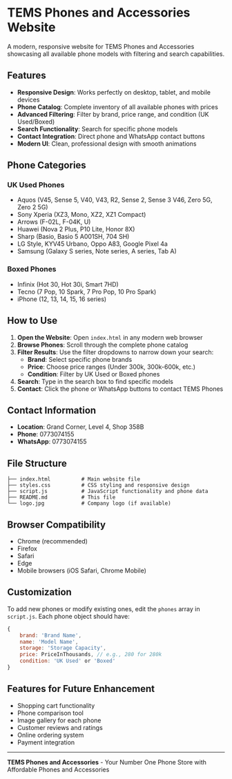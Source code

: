 # TEMS Phones and Accessories Website

A modern, responsive website for TEMS Phones and Accessories showcasing all available phone models with filtering and search capabilities.

## Features

- **Responsive Design**: Works perfectly on desktop, tablet, and mobile devices
- **Phone Catalog**: Complete inventory of all available phones with prices
- **Advanced Filtering**: Filter by brand, price range, and condition (UK Used/Boxed)
- **Search Functionality**: Search for specific phone models
- **Contact Integration**: Direct phone and WhatsApp contact buttons
- **Modern UI**: Clean, professional design with smooth animations

## Phone Categories

### UK Used Phones
- Aquos (V45, Sense 5, V40, V43, R2, Sense 2, Sense 3 V46, Zero 5G, Zero 2 5G)
- Sony Xperia (XZ3, Mono, XZ2, XZ1 Compact)
- Arrows (F-02L, F-04K, U)
- Huawei (Nova 2 Plus, P10 Lite, Honor 8X)
- Sharp (Basio, Basio 5 A001SH, 704 SH)
- LG Style, KYV45 Urbano, Oppo A83, Google Pixel 4a
- Samsung (Galaxy S series, Note series, A series, Tab A)

### Boxed Phones
- Infinix (Hot 30, Hot 30i, Smart 7HD)
- Tecno (7 Pop, 10 Spark, 7 Pro Pop, 10 Pro Spark)
- iPhone (12, 13, 14, 15, 16 series)

## How to Use

1. **Open the Website**: Open `index.html` in any modern web browser
2. **Browse Phones**: Scroll through the complete phone catalog
3. **Filter Results**: Use the filter dropdowns to narrow down your search:
   - **Brand**: Select specific phone brands
   - **Price**: Choose price ranges (Under 300k, 300k-600k, etc.)
   - **Condition**: Filter by UK Used or Boxed phones
4. **Search**: Type in the search box to find specific models
5. **Contact**: Click the phone or WhatsApp buttons to contact TEMS Phones

## Contact Information

- **Location**: Grand Corner, Level 4, Shop 358B
- **Phone**: 0773074155
- **WhatsApp**: 0773074155

## File Structure

```
├── index.html          # Main website file
├── styles.css          # CSS styling and responsive design
├── script.js           # JavaScript functionality and phone data
├── README.md           # This file
└── logo.jpg            # Company logo (if available)
```

## Browser Compatibility

- Chrome (recommended)
- Firefox
- Safari
- Edge
- Mobile browsers (iOS Safari, Chrome Mobile)

## Customization

To add new phones or modify existing ones, edit the `phones` array in `script.js`. Each phone object should have:

```javascript
{
    brand: 'Brand Name',
    name: 'Model Name',
    storage: 'Storage Capacity',
    price: PriceInThousands, // e.g., 280 for 280k
    condition: 'UK Used' or 'Boxed'
}
```

## Features for Future Enhancement

- Shopping cart functionality
- Phone comparison tool
- Image gallery for each phone
- Customer reviews and ratings
- Online ordering system
- Payment integration

---

**TEMS Phones and Accessories** - Your Number One Phone Store with Affordable Phones and Accessories 